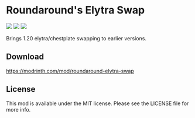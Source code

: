 # Roundaround's Elytra Swap

<img src="https://img.shields.io/badge/Loader-Fabric-%23313e51?style=for-the-badge"/>
<img src="https://img.shields.io/badge/MC-1.18.2-%23313e51?style=for-the-badge"/>
<img src="https://img.shields.io/badge/Side-Server-%23313e51?style=for-the-badge"/>

Brings 1.20 elytra/chestplate swapping to earlier versions.

## Download

https://modrinth.com/mod/roundaround-elytra-swap

## License

This mod is available under the MIT license. Please see the LICENSE file for more info.